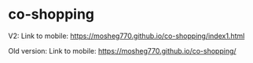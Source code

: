 # co-shopping

V2:
Link to mobile: https://mosheg770.github.io/co-shopping/index1.html




Old version:
Link to mobile: https://mosheg770.github.io/co-shopping/

